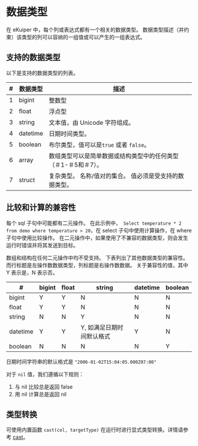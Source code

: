# 数据类型

在 eKuiper 中，每个列或表达式都有一个相关的数据类型。 数据类型描述（并约束）该类型的列可以容纳的一组值或可以产生的一组表达式。



## 支持的数据类型

以下是支持的数据类型的列表。

| #    | 数据类型 | 描述                                                         |
| ---- | -------- | ------------------------------------------------------------ |
| 1    | bigint   | 整数型                                                       |
| 2    | float    | 浮点型                                                       |
| 3    | string   | 文本值，由 Unicode 字符组成。                                |
| 4    | datetime | 日期时间类型。                                |
| 5    | boolean  | 布尔类型，值可以是`true` 或者 `false`。                      |
| 6    | array    | 数组类型可以是简单数据或结构类型中的任何类型（＃1-＃5和＃7）。 |
| 7    | struct   | 复杂类型。 名称/值对的集合。 值必须是受支持的数据类型。      |

## 比较和计算的兼容性

每个 sql 子句中可能都有二元操作。 在此示例中，` Select temperature * 2 from demo where temperature > 20`，在 select 子句中使用计算操作，在 where 子句中使用比较操作。 在二元操作中，如果使用了不兼容的数据类型，则会发生运行时错误并将其发送到目标。

数组和结构在任何二元操作中均不受支持。 下表列出了其他数据类型的兼容性。 而行标题是左操作数数据类型，列标题是右操作数数据。 关于兼容性的值，其中 Y 表示是，N 表示否。

| #       | bigint| float  | string                    | datetime| boolean |
| -------- | ----- | ------ | ------------------------- | ------- | -------|
| bigint   | Y     | Y      | N                         | N       |  N     |
| float    | Y     | Y      | N                         | N       |  N     |
| string   | N     | N      | Y                         | N       |  N     |
| datetime | Y     | Y      | Y, 如满足日期时间默认格式      | Y       |  N     |
| boolean  | N     | N      | N                         | N       |  Y     |

日期时间字符串的默认格式是 `"2006-01-02T15:04:05.000Z07:00"`

对于 `nil` 值，我们遵循以下规则：

1. 与 nil 比较总是返回 false
2. 用 nil 计算总是返回 nil

## 类型转换

可使用内置函数 `cast(col, targetType)` 在运行时进行显式类型转换。详情请参考 [cast](./built-in_functions.md#转换函数)。